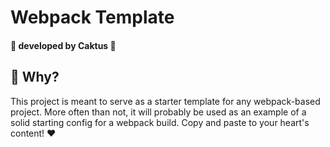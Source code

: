 # Webpack Template
#### 🌵 developed by Caktus 🌵

## 🧐 Why?
This project is meant to serve as a starter template for any webpack-based project. More often than not, it will probably be used as an example of a solid starting config for a webpack build. Copy and paste to your heart's content! ❤
